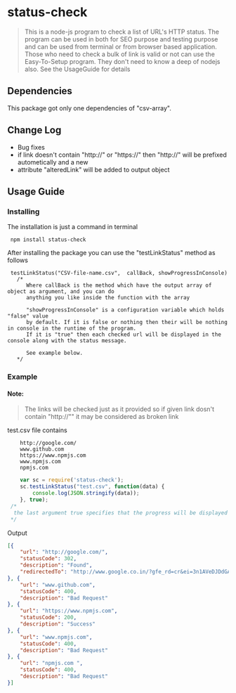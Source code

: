 # status-check
 >This is a node-js program to check a list of URL's HTTP status. The program
can be used in both for SEO purpose and testing purpose and can be used from terminal
or from browser based application. Those who need to check a bulk of link is valid or not can use the Easy-To-Setup program.
They don't need to know a deep of nodejs also. See the UsageGuide for details

## Dependencies
This package got only one dependencies of "csv-array".

## Change Log
* Bug fixes
* if link doesn't contain "http://" or "https://" then "http://" will be prefixed autometically and a new 
* attribute "alteredLink" will be added to output object
## Usage Guide
### Installing

The installation is just a command in terminal

```
 npm install status-check
```

After installing the package you can use the "testLinkStatus" method as follows
```
 testLinkStatus("CSV-file-name.csv",  callBack, showProgressInConsole)
   /*
      Where callBack is the method which have the output array of object as argument, and you can do 
      anything you like inside the function with the array

      "showProgressInConsole" is a configuration variable which holds "false" value 
      by default. If it is false or nothing then their will be nothing in console in the runtime of the program.
      If it is "true" then each checked url will be displayed in the console along with the status message.

      See example below.
   */
```
### Example
#### Note:
>The links will be checked just as it provided so if given link dosn't contain "http://"" it may be considered as broken link

test.csv file contains

```
	http://google.com/
	www.github.com
	https://www.npmjs.com
	www.npmjs.com
	npmjs.com 
```
```javascript
	var sc = require('status-check');
	sc.testLinkStatus("test.csv", function(data) {
		console.log(JSON.stringify(data));
	}, true);
 /*
  the last argument true specifies that the progress will be displayed in console
 */
``` 

Output
```json
[{
    "url": "http://google.com/",
    "statusCode": 302,
    "description": "Found",
    "redirectedTo": "http://www.google.co.in/?gfe_rd=cr&ei=3n1AVeDJDdGAuATt3YGACA"
}, {
    "url": "www.github.com",
    "statusCode": 400,
    "description": "Bad Request"
}, {
    "url": "https://www.npmjs.com",
    "statusCode": 200,
    "description": "Success"
}, {
    "url": "www.npmjs.com",
    "statusCode": 400,
    "description": "Bad Request"
}, {
    "url": "npmjs.com ",
    "statusCode": 400,
    "description": "Bad Request"
}]
```



